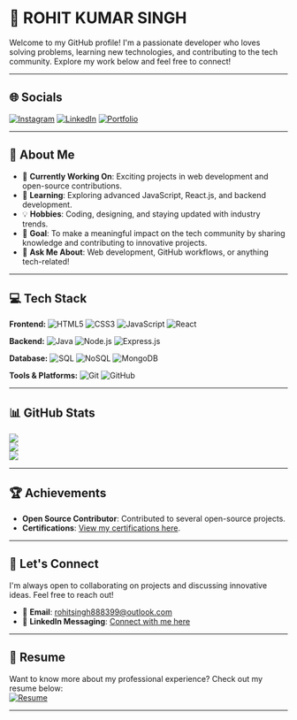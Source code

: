 # 🌟 **ROHIT KUMAR SINGH** 

Welcome to my GitHub profile! I'm a passionate developer who loves solving problems, learning new technologies, and contributing to the tech community. Explore my work below and feel free to connect!

---

## 🌐 **Socials**
[![Instagram](https://img.shields.io/badge/Instagram-%23E4405F.svg?logo=Instagram&logoColor=white)](https://www.instagram.com/realrohitsingh18/) 
[![LinkedIn](https://img.shields.io/badge/LinkedIn-%230077B5.svg?logo=linkedin&logoColor=white)](https://www.linkedin.com/in/rohit-singh-b10374189/) 
[![Portfolio](https://img.shields.io/badge/Portfolio-%23171717.svg?logo=github&logoColor=white)](https://github.com/realrohitsingh/realrohitsingh)

---

## 💫 **About Me**
- 🔭 **Currently Working On**: Exciting projects in web development and open-source contributions.
- 🌱 **Learning**: Exploring advanced JavaScript, React.js, and backend development.
- 💡 **Hobbies**: Coding, designing, and staying updated with industry trends. 
- 🎯 **Goal**: To make a meaningful impact on the tech community by sharing knowledge and contributing to innovative projects.
- 💬 **Ask Me About**: Web development, GitHub workflows, or anything tech-related!

---

## 💻 **Tech Stack**

**Frontend:**
![HTML5](https://img.shields.io/badge/HTML5-E34F26?style=for-the-badge&logo=html5&logoColor=white)
![CSS3](https://img.shields.io/badge/CSS3-1572B6?style=for-the-badge&logo=css3&logoColor=white)
![JavaScript](https://img.shields.io/badge/JavaScript-F7DF1E?style=for-the-badge&logo=javascript&logoColor=black)
![React](https://img.shields.io/badge/React-20232A?style=for-the-badge&logo=react&logoColor=61DAFB)

**Backend:**
![Java](https://img.shields.io/badge/Java-007396?style=for-the-badge&logo=java&logoColor=white)
![Node.js](https://img.shields.io/badge/Node.js-339933?style=for-the-badge&logo=nodedotjs&logoColor=white)
![Express.js](https://img.shields.io/badge/Express.js-000000?style=for-the-badge&logo=express&logoColor=white)

**Database:**
![SQL](https://img.shields.io/badge/SQL-4479A1?style=for-the-badge&logo=mysql&logoColor=white)
![NoSQL](https://img.shields.io/badge/NoSQL-4DB33D?style=for-the-badge&logo=mongodb&logoColor=white)
![MongoDB](https://img.shields.io/badge/MongoDB-4EA94B?style=for-the-badge&logo=mongodb&logoColor=white)

**Tools & Platforms:**
![Git](https://img.shields.io/badge/Git-F05032?style=for-the-badge&logo=git&logoColor=white)
![GitHub](https://img.shields.io/badge/GitHub-181717?style=for-the-badge&logo=github&logoColor=white)

---

## 📊 **GitHub Stats**
![](https://github-readme-stats.vercel.app/api?username=realrohitsingh&theme=dark&hide_border=false&include_all_commits=false&count_private=false)
<br/>
![](https://nirzak-streak-stats.vercel.app/?user=realrohitsingh&theme=dark&hide_border=false)
<br/>
![](https://github-readme-stats.vercel.app/api/top-langs/?username=realrohitsingh&theme=dark&hide_border=false&include_all_commits=false&count_private=false&layout=compact)

---

## 🏆 **Achievements**
- **Open Source Contributor**: Contributed to several open-source projects.
- **Certifications**: [View my certifications here](#).

---

## 🤝 **Let's Connect**
I'm always open to collaborating on projects and discussing innovative ideas. Feel free to reach out!

- 📧 **Email**: rohitsingh888399@outlook.com
- 💬 **LinkedIn Messaging**: [Connect with me here](https://www.linkedin.com/in/rohit-singh-b10374189/)

---

## 📄 **Resume**
Want to know more about my professional experience? Check out my resume below:  
[![Resume](https://img.shields.io/badge/Resume-View-blue)]([https://drive.google.com/file/d/1eWaIFqUcp84NH3KtEly3RjR55g9OPGTe/view?usp=sharing](https://drive.google.com/file/d/1eWaIFqUcp84NH3KtEly3RjR55g9OPGTe/view?usp=sharing))

---
